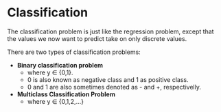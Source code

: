 # Classification

The classification problem is just like the regression problem,
except that the values we now want to predict take on only discrete values.

There are two types of classification problems:
* **Binary classification problem**
    * where y ∈ {0,1}. 
    * 0 is also known as negative class and 1 as positive class.
    * 0 and 1 are also sometimes denoted as - and +, respectivelly.
* **Multiclass Classification Problem**
    * where y ∈ {0,1,2,...}
